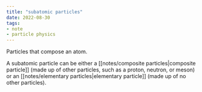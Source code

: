 ```yaml
---
title: "subatomic particles"
date: 2022-08-30
tags:
- note
- particle physics
---
```

Particles that compose an atom.

A subatomic particle can be either a [[notes/composite particles|composite particle]] (made up of other particles, such as a proton, neutron, or meson) or an [[notes/elementary particles|elementary particle]] (made up of no other particles).